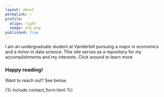 ```yaml
---
layout: about
permalink: /
profile:
  align: right
  image: pfp.png
published: true
---
```


I am an undergraduate student at Vanderbilt pursuing a major in economics and a minor in data science. This site serves as a repository for my accomplishments and my interests. Click around to learn more.


### Happy reading!

Want to reach out? See below.

{% include contact_form.html %}
